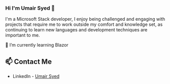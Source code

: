 ### Hi I'm Umair Syed 👋

I'm a Microsoft Stack developer, I enjoy being challenged and engaging with projects that require me to work outside my comfort and knowledge set, as continuing to learn new languages and development techniques are important to me.


🌱 I’m currently learning Blazor

## 📫 Contact Me
- LinkedIn - [Umair Syed](https://www.linkedin.com/in/umairsyed613/)

<!--
**umairsyed613/umairsyed613** is a ✨ _special_ ✨ repository because its `README.md` (this file) appears on your GitHub profile.

Here are some ideas to get you started:

- 🔭 I’m currently working on ...
- 🌱 I’m currently learning ...
- 👯 I’m looking to collaborate on ...
- 🤔 I’m looking for help with ...
- 💬 Ask me about ...
- 📫 How to reach me: ...
- 😄 Pronouns: ...
- ⚡ Fun fact: ...
-->
